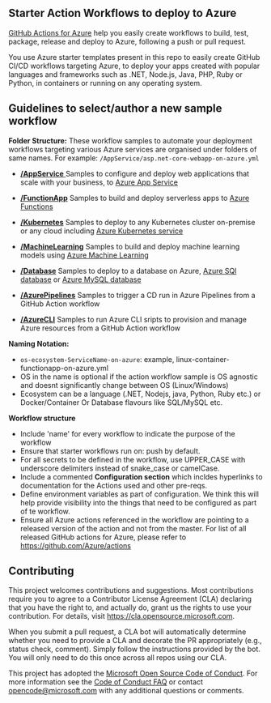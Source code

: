 ## Starter Action Workflows to deploy to Azure

[GitHub Actions for Azure](https://github.com/Azure/actions) help you easily create workflows to build, test, package, release and deploy to Azure, following a push or pull request.

You use Azure starter templates present in this repo to easily create GitHub CI/CD workflows targeting Azure, to deploy your apps created with popular languages and frameworks such as .NET, Node.js, Java, PHP, Ruby or Python, in containers or running on any operating system.

## Guidelines to select/author a new sample workflow

**Folder Structure:**
These workflow samples to automate your deployment workflows targeting various Azure services are organised under folders of same names. For example: `/AppService/asp.net-core-webapp-on-azure.yml`

- [**/AppService** ](https://github.com/Azure/actions-workflow-samples/tree/master/AppService) Samples to configure and deploy web applications that scale with your business, to [Azure App Service](https://azure.microsoft.com/en-us/services/app-service/web/)

- [**/FunctionApp**](https://github.com/Azure/actions-workflow-samples/tree/master/FunctionApp) Samples to build and deploy serverless apps to [Azure Functions](https://azure.microsoft.com/en-us/services/functions/)

- [**/Kubernetes**](https://github.com/Azure/actions-workflow-samples/tree/master/Kubernetes) Samples to deploy to any Kubernetes cluster on-premise or any cloud including [Azure Kubernetes service](https://azure.microsoft.com/en-us/services/kubernetes-service/)

- [**/MachineLearning**](https://github.com/Azure/actions-workflow-samples/tree/master/MachineLearning) Samples to build and deploy machine learning models using [Azure Machine Learning](https://docs.microsoft.com/en-us/azure/machine-learning/)

- [**/Database**](https://github.com/Azure/actions-workflow-samples/tree/master/Database) Samples to deploy to a database on Azure, [Azure SQl database](https://azure.microsoft.com/en-us/services/sql-database/) or [Azure MySQL database](https://azure.microsoft.com/en-us/services/mysql/)

- [**/AzurePipelines**](https://github.com/Azure/actions-workflow-samples/tree/master/AzurePipelines) Samples to trigger a CD run in Azure Pipelines from a GitHub Action workflow

- [**/AzureCLI**](https://github.com/Azure/actions-workflow-samples/tree/master/AzureCLI) Samples to run Azure CLI sripts to provision and manage Azure resources from a GitHub Action workflow

**Naming Notation:**
* `os-ecosystem-ServiceName-on-azure`: example, linux-container-functionapp-on-azure.yml
* OS in the name is optional if the action workflow sample is OS agnostic and doesnt significantly change between OS (Linux/Windows) 
* Ecosystem can be a language (.NET, Nodejs, java, Python, Ruby etc.) or Docker/Container Or Database flavours like SQL/MySQL etc.

**Workflow structure**
* Include 'name' for every workflow to indicate the purpose of the workflow
* Ensure that starter workflows run on: push by default.  
* For all secrets to be defined in the workflow, use UPPER_CASE with underscore delimiters instead of snake_case or camelCase.
* Include a commented **Configuration section** which incldes hyperlinks to documentation for the Actions used and other pre-reqs.
* Define environment variables as part of configuration.  We think this will help provide visibility into the things that need to be configured as part of te workflow.
* Ensure all Azure actions referenced in the workflow are pointing to a released version of the action and not from the master. For list of all released GitHub actions for Azure, please refer to https://github.com/Azure/actions

## Contributing

This project welcomes contributions and suggestions.  Most contributions require you to agree to a
Contributor License Agreement (CLA) declaring that you have the right to, and actually do, grant us
the rights to use your contribution. For details, visit https://cla.opensource.microsoft.com.

When you submit a pull request, a CLA bot will automatically determine whether you need to provide
a CLA and decorate the PR appropriately (e.g., status check, comment). Simply follow the instructions
provided by the bot. You will only need to do this once across all repos using our CLA.

This project has adopted the [Microsoft Open Source Code of Conduct](https://opensource.microsoft.com/codeofconduct/).
For more information see the [Code of Conduct FAQ](https://opensource.microsoft.com/codeofconduct/faq/) or
contact [opencode@microsoft.com](mailto:opencode@microsoft.com) with any additional questions or comments.
